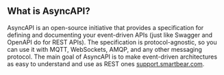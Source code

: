 ## What is AsyncAPI?

AsyncAPI is an open-source initiative that provides a specification for defining and documenting your event-driven APIs (just like Swagger and OpenAPI do for REST APIs). The specification is protocol-agnostic, so you can use it with MQTT, WebSockets, AMQP, and any other messaging protocol. The main goal of AsyncAPI is to make event-driven architectures as easy to understand and use as REST ones [support.smartbear.com](https://support.smartbear.com/swaggerhub/docs/tutorials/writing-asyncapi-tutorial.html).
